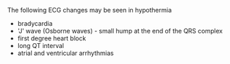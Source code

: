 The following ECG changes may be seen in hypothermia  
* bradycardia
* 'J' wave (Osborne waves) \- small hump at the end of the QRS complex
* first degree heart block
* long QT interval
* atrial and ventricular arrhythmias
